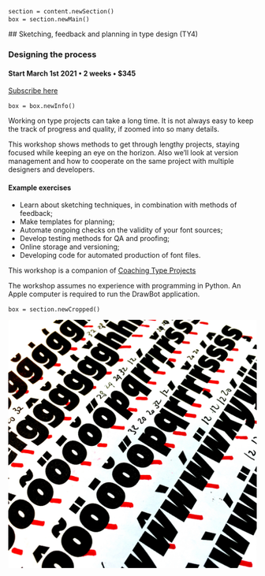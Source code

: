 

<!-- TY4 -->

~~~
section = content.newSection()
box = section.newMain()
~~~
<a name="TY4"/>
## Sketching, feedback and planning in type design <span class="wcode">(TY4)</span>

### Designing the process

#### Start March 1<span class="sup">st</span> 2021 • 2 weeks • $345

<a href="https://www.eventbrite.com/d/online/designdesign/?q=designdesign" target="external">Subscribe here</a>

~~~
box = box.newInfo()
~~~

Working on type projects can take a long time. It is not always easy to keep the track of progress and quality, if zoomed into so many details.

This workshop shows methods to get through lengthy projects, staying focused while keeping an eye on the horizon. Also we’ll look at version management and how to cooperate on the same project with multiple designers and developers.

#### Example exercises

* Learn about sketching techniques, in combination with methods of feedback;
* Make templates for planning;
* Automate ongoing checks on the validity of your font sources;
* Develop testing methods for QA and proofing;
* Online storage and versioning;
* Developing code for automated production of font files.

This workshop is a companion of [Coaching Type Projects](#TY5)

The workshop assumes no experience with programming in Python. An Apple computer is required to run the DrawBot application. 

~~~
box = section.newCropped()
~~~

![cover y=top](images/IMG_5640.jpg)
